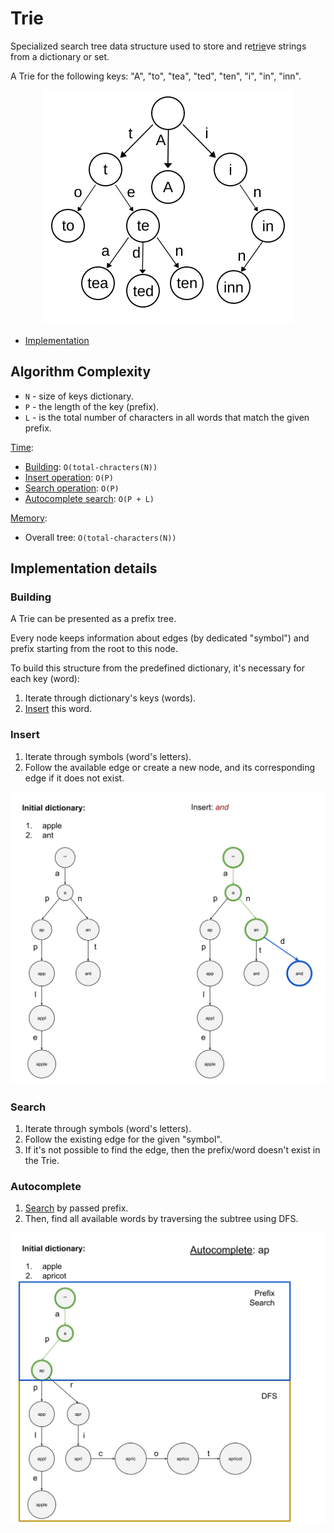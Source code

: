 # Trie

Specialized search tree data structure used to store and re<ins>trie</ins>ve strings from a dictionary or set.

A Trie for the following keys: "A", "to", "tea", "ted", "ten", "i", "in", "inn".

<p align="center">
    <img style="background-color: white" width="400" src="./img/trie_example.svg">
</p>

* [Implementation](./main.py)

## Algorithm Complexity

* `N` - size of keys dictionary.
* `P` - the length of the key (prefix).
* `L` - is the total number of characters in all words that match the given prefix.

<ins>Time</ins>:

* [Building](#building): `O(total-chracters(N))`
* [Insert operation](#insert): `O(P)`
* [Search operation](#search): `O(P)`
* [Autocomplete search](#autocomplete): `O(P + L)`

<ins>Memory</ins>: 
* Overall tree: `O(total-characters(N))`

## Implementation details

### Building

A Trie can be presented as a prefix tree.

Every node keeps information about edges (by dedicated "symbol") and prefix
starting from the root to this node.

To build this structure from the predefined dictionary, it's necessary for each key (word):
1. Iterate through dictionary's keys (words).
2. [Insert](#insert) this word.

### Insert

1. Iterate through symbols (word's letters).
2. Follow the available edge or create a new node, and its corresponding edge if it does not exist.

<p align="center">
    <img style="background-color: white" width="600" src="./img/trie_insert.svg">
</p>

### Search

1. Iterate through symbols (word's letters).
2. Follow the existing edge for the given "symbol".
3. If it's not possible to find the edge, then the prefix/word doesn't exist in the Trie.

### Autocomplete

1. [Search](#search) by passed prefix.
2. Then, find all available words by traversing the subtree using DFS.

<p align="center">
    <img style="background-color: white" width="600" src="./img/trie_autocomplete.svg">
</p>